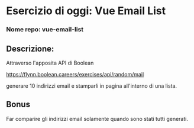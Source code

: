 # Esercizio di oggi: Vue Email List
### Nome repo: vue-email-list
## Descrizione:

Attraverso l'apposita API di Boolean

https://flynn.boolean.careers/exercises/api/random/mail

generare 10 indirizzi email e stamparli in pagina all'interno di una lista.

## Bonus

Far comparire gli indirizzi email solamente quando sono stati tutti generati.